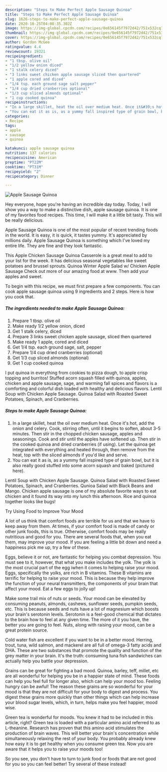 ```yaml
---
description: "Steps to Make Perfect Apple Sausage Quinoa"
title: "Steps to Make Perfect Apple Sausage Quinoa"
slug: 1626-steps-to-make-perfect-apple-sausage-quinoa
date: 2020-10-25T04:08:35.302Z
image: https://img-global.cpcdn.com/recipes/0e656145f7972d42/751x532cq70/apple-sausage-quinoa-recipe-main-photo.jpg
thumbnail: https://img-global.cpcdn.com/recipes/0e656145f7972d42/751x532cq70/apple-sausage-quinoa-recipe-main-photo.jpg
cover: https://img-global.cpcdn.com/recipes/0e656145f7972d42/751x532cq70/apple-sausage-quinoa-recipe-main-photo.jpg
author: Gordon McGee
ratingvalue: 4.4
reviewcount: 19321
recipeingredient:
- "1 tbsp. olive oil"
- "1/2 yellow onion diced"
- "1 stalk celery diced"
- "3 links sweet chicken apple sausage sliced then quartered"
- "1 apple cored and diced"
- "1/4 tsp. each ground sage salt pepper"
- "1/4 cup dried cranberries optional"
- "1/3 cup sliced almonds optional"
- "1 cup cooked quinoa"
recipeinstructions:
- "In a large skillet, heat the oil over medium heat. Once it&#39;s hot, add the onion and celery. Cook, stirring often, until it begins to soften, about 3-5 minutes. Then stir in the chopped chicken sausage, apples and seasonings. Cook and stir until the apples have softened up. Then stir in the cooked quinoa and dried cranberries (if using). Let the quinoa get integrated with everything and heated through, then remove from the heat, top with the sliced almonds if you&#39;d like and serve."
- "You can eat it as is, as a yummy fall inspired type of grain bowl, but it is also really good stuffed into some acorn squash and baked (pictured here)."
categories:
- Recipe
tags:
- apple
- sausage
- quinoa

katakunci: apple sausage quinoa 
nutrition: 137 calories
recipecuisine: American
preptime: "PT22M"
cooktime: "PT31M"
recipeyield: "2"
recipecategory: Dinner

---
```



![Apple Sausage Quinoa](https://img-global.cpcdn.com/recipes/0e656145f7972d42/751x532cq70/apple-sausage-quinoa-recipe-main-photo.jpg)

Hey everyone, hope you're having an incredible day today. Today, I will show you a way to make a distinctive dish, apple sausage quinoa. It is one of my favorites food recipes. This time, I will make it a little bit tasty. This will be really delicious.

Apple Sausage Quinoa is one of the most popular of recent trending foods in the world. It is easy, it is quick, it tastes yummy. It's appreciated by millions daily. Apple Sausage Quinoa is something which I've loved my entire life. They are fine and they look fantastic.

This Apple Chicken Sausage Quinoa Casserole is a great meal to add to your list for the week. It has delicious seasonal vegetables like sweet potatoes and brussel sprouts. Quinoa Winter Apple Salad w/ Chicken Apple Sausage Check out more of our amazing food at www. Then add your apples and sweet.


To begin with this recipe, we must first prepare a few components. You can cook apple sausage quinoa using 9 ingredients and 2 steps. Here is how you cook that.

<!--inarticleads1-->

##### The ingredients needed to make Apple Sausage Quinoa:

1. Prepare 1 tbsp. olive oil
1. Make ready 1/2 yellow onion, diced
1. Get 1 stalk celery, diced
1. Prepare 3 links sweet chicken apple sausage, sliced then quartered
1. Make ready 1 apple, cored and diced
1. Get 1/4 tsp. each ground sage, salt, pepper
1. Prepare 1/4 cup dried cranberries (optional)
1. Get 1/3 cup sliced almonds (optional)
1. Get 1 cup cooked quinoa


I put quinoa in everything from cookies to pizza dough, to apple crisp topping and burritos! Stuffed acorn squash filled with quinoa, apples, chicken and apple sausage, sage, and warming fall spices and flavors is a comforting and colorful dish loaded with healthy and delicious flavors. Lentil Soup with Chicken Apple Sausage. Quinoa Salad with Roasted Sweet Potatoes, Spinach, and Cranberries. 

<!--inarticleads2-->

##### Steps to make Apple Sausage Quinoa:

1. In a large skillet, heat the oil over medium heat. Once it&#39;s hot, add the onion and celery. Cook, stirring often, until it begins to soften, about 3-5 minutes. Then stir in the chopped chicken sausage, apples and seasonings. Cook and stir until the apples have softened up. Then stir in the cooked quinoa and dried cranberries (if using). Let the quinoa get integrated with everything and heated through, then remove from the heat, top with the sliced almonds if you&#39;d like and serve.
1. You can eat it as is, as a yummy fall inspired type of grain bowl, but it is also really good stuffed into some acorn squash and baked (pictured here).


Lentil Soup with Chicken Apple Sausage. Quinoa Salad with Roasted Sweet Potatoes, Spinach, and Cranberries. Qunioa Salad with Black Beans and Mango. Chicken apple sausage is one of my absolute favorite ways to eat chicken and it found its way into my lunch this afternoon. Rice and quinoa together looks like bugs! 

Try Using Food to Improve Your Mood


A lot of us think that comfort foods are terrible for us and that we have to keep away from them. At times, if your comfort food is made of candy or other junk foods, this is true. Otherwise, comfort foods may be really nutritious and good for you. There are several foods that, when you eat them, may improve your mood. If you are feeling a little bit down and need a happiness pick me up, try a few of these.

Eggs, believe it or not, are fantastic for helping you combat depression. You must see to it, however, that what you make includes the yolk. The yolk is the most crucial part of the egg iwhen it comes to helping raise your mood. Eggs, specifically the yolks, are rich in B vitamins. These B vitamins are terrific for helping to raise your mood. This is because they help improve the function of your neural transmitters, the components of your brain that affect your mood. Eat a few eggs to jolly up!

Make some trail mix of nuts or seeds. Your mood can be elevated by consuming peanuts, almonds, cashews, sunflower seeds, pumpkin seeds, etc. This is because seeds and nuts have a lot of magnesium which boosts your brain's serotonin levels. Serotonin is a feel-good chemical that dictates to the brain how to feel at any given time. The more of it you have, the better you are going to feel. Nuts, along with raising your mood, can be a great protein source.

Cold water fish are excellent if you want to be in a better mood. Herring, trout, tuna, wild salmon, and mackerel are all full of omega-3 fatty acids and DHA. These are two substances that promote the quality and function of the grey matter in your brain. It's the truth: consuming tuna fish sandwiches can actually help you battle your depression. 

Grains can be great for fighting a bad mood. Quinoa, barley, teff, millet, etc are all wonderful for helping you be in a happier state of mind. These foods can help you feel full for longer also, which can help your mood too. Feeling hungry can be awful! The reason these grains are so wonderful for your mood is that they are not difficult for your body to digest and process. You digest these grains more quickly than other things which can help increase your blood sugar levels, which, in turn, helps make you feel happier, mood wise.

Green tea is wonderful for moods. You knew it had to be included in this article, right? Green tea is loaded with a particular amino acid referred to as L-theanine. Research has proven that this amino acid stimulates the production of brain waves. This will better your brain's concentration while simultaneously relaxing the rest of your body. You probably already knew how easy it is to get healthy when you consume green tea. Now you are aware that it helps you to raise your moods too!

So you see, you don't have to turn to junk food or foods that are not good for you so you can feel better! Try several of these instead!

